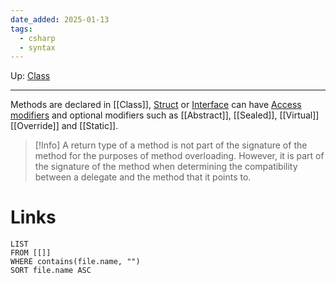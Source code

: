 ```yaml
---
date_added: 2025-01-13
tags:
  - csharp
  - syntax
---
```

Up: [Class](Class.md)
___
 Methods are declared in [[Class]], [Struct](Struct) or [Interface](Interface) can have [Access modifiers](Access%20modifiers.md) and optional modifiers such as [[Abstract]], [[Sealed]], [[Virtual]] [[Override]] and [[Static]].

>[!Info]
>A return type of a method is not part of the signature of the method for the purposes of method overloading. However, it is part of the signature of the method when determining the compatibility between a delegate and the method that it points to.
# Links
```dataview
LIST
FROM [[]]
WHERE contains(file.name, "")
SORT file.name ASC
```
